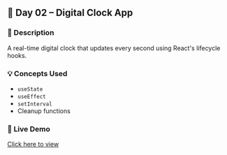 ## 📅 Day 02 – Digital Clock App

### 🔹 Description

A real-time digital clock that updates every second using React's lifecycle hooks.

### 💡 Concepts Used

- `useState`
- `useEffect`
- `setInterval`
- Cleanup functions

### 🔗 Live Demo

[Click here to view](#) <!-- Replace with your deployed link -->
